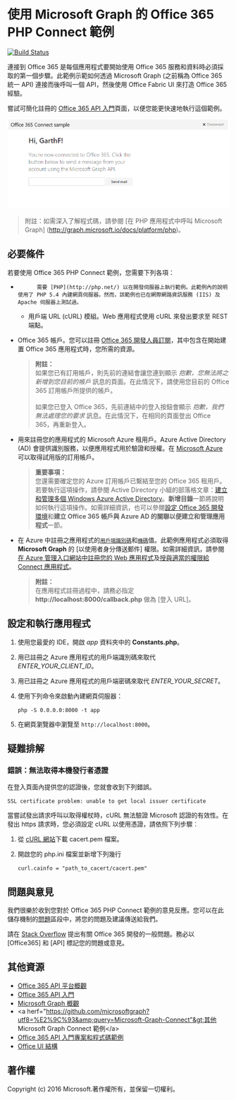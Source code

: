 # 使用 Microsoft Graph 的 Office 365 PHP Connect 範例

[![Build Status](https://travis-ci.org/microsoftgraph/php-connect-rest-sample.svg?branch=master)](https://travis-ci.org/microsoftgraph/php-connect-rest-sample)

連接到 Office 365 是每個應用程式要開始使用 Office 365 服務和資料時必須採取的第一個步驟。此範例示範如何透過 Microsoft Graph (之前稱為 Office 365 統一 API) 連接而後呼叫一個 API，然後使用 Office Fabric UI 來打造 Office 365 經驗。

嘗試可簡化註冊的 [Office 365 API 入門](http://dev.office.com/getting-started/office365apis?platform=option-php#setup)頁面，以便您能更快速地執行這個範例。

![Office 365 PHP Connect 範例螢幕擷取畫面](../readme-images/php-connect-rest-sample.png)

> 附註：如需深入了解程式碼，請參閱 [在 PHP 應用程式中呼叫 Microsoft Graph] (http://graph.microsoft.io/docs/platform/php)。


## 必要條件

若要使用 Office 365 PHP Connect 範例，您需要下列各項：

* 
            需要 [PHP](http://php.net/) 以在開發伺服器上執行範例。此範例內的說明使用了 PHP 5.4 內建網頁伺服器。然而，該範例也已在網際網路資訊服務 (IIS) 及 Apache 伺服器上測試過。
	* 用戶端 URL (cURL) 模組。Web 應用程式使用 cURL 來發出要求至 REST 端點。 
* Office 365 帳戶。您可以註冊 [Office 365 開發人員訂閱](https://aka.ms/devprogramsignup)，其中包含在開始建置 Office 365 應用程式時，您所需的資源。

     > **附註：**<br />
     如果您已有訂用帳戶，則先前的連結會讓您連到顯示 *抱歉，您無法將之新增到您目前的帳戶* 訊息的頁面。在此情況下，請使用您目前的 Office 365 訂用帳戶所提供的帳戶。<br /><br />
     如果您已登入 Office 365，先前連結中的登入按鈕會顯示 *抱歉，我們無法處理您的要求* 訊息。在此情況下，在相同的頁面登出 Office 365，再重新登入。
* 用來註冊您的應用程式的 Microsoft Azure 租用戶。Azure Active Directory (AD) 會提供識別服務，以便應用程式用於驗證和授權。在 [Microsoft Azure](https://account.windowsazure.com/SignUp) 可以取得試用版的訂用帳戶。

     > **重要事項：**<br />
     您還需要確定您的 Azure 訂用帳戶已繫結至您的 Office 365 租用戶。若要執行這項操作，請參閱 Active Directory 小組的部落格文章：[建立和管理多個 Windows Azure Active Directory](http://blogs.technet.com/b/ad/archive/2013/11/08/creating-and-managing-multiple-windows-azure-active-directories.aspx)。**新增目錄**一節將說明如何執行這項操作。如需詳細資訊，也可以參閱[設定 Office 365 開發環境](ht5ps://msdn.microsoft.com/office/office365/howto/setup-development-environment#bk_CreateAzureSubscription)和**建立 Office 365 帳戶與 Azure AD 的關聯以便建立和管理應用程式**一節。
* 在 Azure 中註冊之應用程式的[```用戶端識別碼```](app/Constants.php#L29)和[```機碼```](app/Constants.php#L30)值。此範例應用程式必須取得 **Microsoft Graph** 的 [以使用者身分傳送郵件]<e /> 權限。如需詳細資訊，請參閱[在 Azure 管理入口網站中註冊您的 Web 應用程式](https://msdn.microsoft.com/office/office365/HowTo/add-common-consent-manually#bk_RegisterServerApp)及[授與適當的權限給 Connect 應用程式](https://github.com/microsoftgraph/php-connect-rest-sample/wiki/Grant-permissions-to-the-Connect-application-in-Azure)。

     > **附註：**<br />
     在應用程式註冊過程中，請務必指定 **http://localhost:8000/callback.php** 做為 [登入 URL]<e />。

## 設定和執行應用程式

1. 使用您最愛的 IDE，開啟 *app* 資料夾中的 **Constants.php**。
2. 用已註冊之 Azure 應用程式的用戶端識別碼來取代 *ENTER_YOUR_CLIENT_ID*。
3. 用已註冊之 Azure 應用程式的用戶端密碼來取代 *ENTER_YOUR_SECRET*。
4. 使用下列命令來啟動內建網頁伺服器：
    ```
    php -S 0.0.0.0:8000 -t app
    ```
    
5. 在網頁瀏覽器中瀏覽至 ```http://localhost:8000```。

## 疑難排解

### 錯誤：無法取得本機發行者憑證

在登入頁面內提供您的認證後，您就會收到下列錯誤。
```
SSL certificate problem: unable to get local issuer certificate
```

當嘗試發出請求呼叫以取得權杖時，cURL 無法驗證 Microsoft 認證的有效性。在發出 https 請求時，您必須設定 cURL 以使用憑證，請依照下列步驟︰  

1. 從 [cURL 網站](http://curl.haxx.se/docs/caextract.html)下載 cacert.pem 檔案。 
2. 開啟您的 php.ini 檔案並新增下列幾行

	```
	curl.cainfo = "path_to_cacert/cacert.pem"
	```

## 問題與意見

我們很樂於收到您對於 Office 365 PHP Connect 範例的意見反應。您可以在此儲存機制的[問題](https://github.com/microsoftgraph/php-connect-rest-sample/issues)區段中，將您的問題及建議傳送給我們。

請在 [Stack Overflow](http://stackoverflow.com/questions/tagged/Office365+API) 提出有關 Office 365 開發的一般問題。務必以 [Office365] 和 [API] 標記您的問題或意見。
  
## 其他資源

* [Office 365 API 平台概觀](https://msdn.microsoft.com/office/office365/howto/platform-development-overview)
* [Office 365 API 入門](http://dev.office.com/getting-started/office365apis)
* [Microsoft Graph 概觀](http://graph.microsoft.io/)
* &lt;a herf="https://github.com/microsoftgraph?utf8=%E2%9C%93&amp;query=Microsoft-Graph-Connect"&gt;其他 Microsoft Graph Connect 範例&lt;/a&gt;
* [Office 365 API 入門專案和程式碼範例](https://msdn.microsoft.com/office/office365/howto/starter-projects-and-code-samples)
* [Office UI 結構](https://github.com/OfficeDev/Office-UI-Fabric)

## 著作權
Copyright (c) 2016 Microsoft.著作權所有，並保留一切權利。


